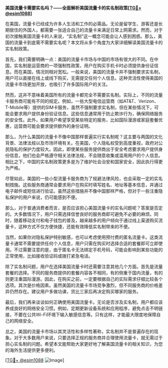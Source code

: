 **美国流量卡需要实名吗？——全面解析美国流量卡的实名制政策[[TG💪+ @esim1088](https://t.me/s/esim1088)]**

在美国，流量卡已经成为许多人生活和工作的必需品。无论是留学生、游客还是长期居住的外国人，都需要一张适合自己的流量卡来满足日常上网需求。然而，对于初次接触美国流量卡的人来说，“实名制”这一概念可能会让人感到困惑。那么，美国的流量卡到底需不需要实名呢？本文将从多个角度为大家详细解读美国流量卡的实名制政策。

首先，我们需要明确一点：美国的流量卡市场与中国的市场有很大的不同。在中国，实名制是运营商的一项强制性政策，用户在购买手机卡时必须提供身份证信息。而在美国，情况则相对宽松。一般来说，美国的流量卡并不强制要求实名制，用户可以直接在线上或线下购买，无需提交任何个人信息。这种灵活性使得美国的流量卡市场更加开放，也吸引了许多国际用户的关注。

然而，这并不意味着美国所有的流量卡都完全不需要实名制。实际上，不同的流量卡服务商可能有不同的规定。例如，一些大型电信运营商（如AT&T、Verizon、T-Mobile等）提供的SIM卡服务，虽然不强制要求实名制，但在某些情况下，可能会要求用户提供身份验证信息。这些信息通常用于防止欺诈行为，确保网络服务的安全性。此外，如果用户希望享受某些特定的服务，比如国际漫游或家庭套餐优惠，运营商可能会要求提供额外的身份证明。

那么，为什么美国的流量卡不像中国那样普遍实行实名制呢？这主要与两国的文化背景、法律法规以及市场环境有关。在美国，个人隐私权受到高度重视，政府对公民隐私的保护力度较大。因此，即使某些服务提供商出于安全考虑要求用户提供身份信息，他们也会严格遵守相关法律法规，不会随意收集或滥用用户的个人信息。相比之下，中国的实名制政策更多是为了维护社会治安和国家安全，因此执行得更为严格。

尽管如此，美国的一些小型流量卡服务商为了规避法律风险，也会采取一定的实名制措施。这些服务商通常会要求用户在购买时填写姓名、地址等基本信息，并通过电子邮件或短信进行验证。虽然这些措施并不像中国那样严格，但对于一些注重隐私保护的用户来说，仍可能感到不便。

那么，对于普通消费者而言，是否应该担心美国流量卡的实名问题呢？答案是否定的。大多数情况下，用户只需选择信誉良好的服务商即可避免不必要的麻烦。同时，随着移动支付和电子钱包的普及，越来越多的用户倾向于通过线上渠道购买流量卡，这种方式不仅方便快捷，还能有效降低实名制带来的不便。

当然，如果你对隐私保护特别敏感，也可以考虑使用预付费的匿名流量卡。这类流量卡通常不需要提供任何个人信息，用户只需在购买时选择合适的套餐即可立即使用。不过需要注意的是，由于匿名卡无法绑定手机号码，可能会影响到某些功能的正常使用，比如接收验证码或拨打紧急电话。

除了实名制问题，用户在选择美国流量卡时还需要注意其他几个方面。首先是流量套餐的选择。不同的服务商提供的套餐内容各不相同，有的侧重于国内流量，有的则更注重国际漫游。因此，在购买之前，一定要根据自己的实际需求仔细比较各个选项。其次是价格因素。虽然美国的流量卡市场竞争激烈，但不同服务商的价格差异仍然存在。建议用户多做功课，货比三家后再决定购买哪家的服务。

最后，我们再来谈谈如何正确使用美国流量卡。无论是否涉及实名制，用户都应该养成良好的网络安全习惯。例如，定期更新设备系统和应用程序，避免点击不明链接，不要在公共Wi-Fi环境下输入敏感信息等。只有这样，才能最大限度地保障自己的网络安全。

总之，美国的流量卡市场以其灵活性和多样性著称，实名制并不是普遍存在的现象。对于大多数用户来说，只要选择正规的服务商并合理使用流量卡，就无需过于担心实名制的问题。希望本文能帮助大家更好地了解美国流量卡的相关知识，为您的海外生活提供更多便利。

[[TG💪+ @esim1088](https://t.me/s/esim1088) ![Image](https://i.postimg.cc/4NQfJmqS/Snipaste-2025-05-13-00-14-12.png)]